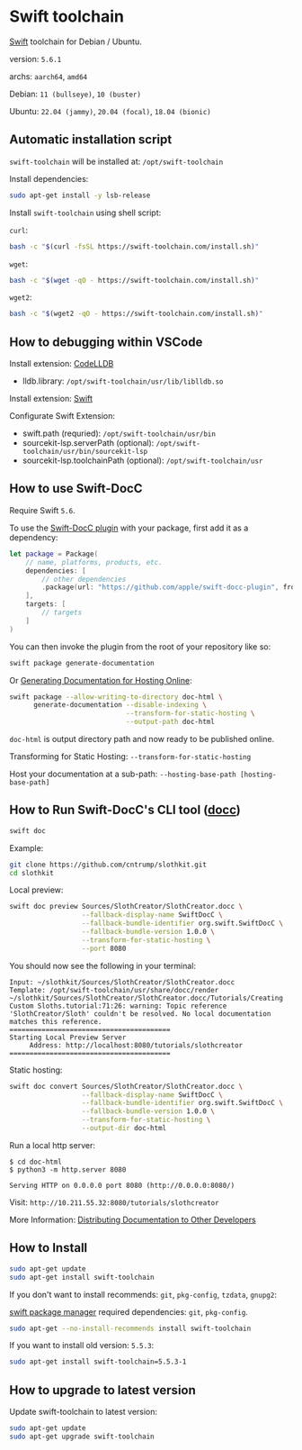 # Swift toolchain

[Swift](https://swift.org) toolchain for Debian / Ubuntu.

version: `5.6.1`

archs: `aarch64`, `amd64`

Debian: `11 (bullseye)`, `10 (buster)`

Ubuntu: `22.04 (jammy)`, `20.04 (focal)`, `18.04 (bionic)`

## Automatic installation script

`swift-toolchain` will be installed at: `/opt/swift-toolchain`

Install dependencies:

```bash
sudo apt-get install -y lsb-release
```

Install `swift-toolchain` using shell script:

`curl`:
```bash
bash -c "$(curl -fsSL https://swift-toolchain.com/install.sh)"
```

`wget`:
```bash
bash -c "$(wget -qO - https://swift-toolchain.com/install.sh)"
```

`wget2`:
```bash
bash -c "$(wget2 -qO - https://swift-toolchain.com/install.sh)"
```

## How to debugging within VSCode

Install extension: [CodeLLDB](https://marketplace.visualstudio.com/items?itemName=vadimcn.vscode-lldb)

- lldb.library: `/opt/swift-toolchain/usr/lib/liblldb.so`

Install extension: [Swift](https://marketplace.visualstudio.com/items?itemName=sswg.swift-lang)

Configurate Swift Extension:

- swift.path (requried): `/opt/swift-toolchain/usr/bin`
- sourcekit-lsp.serverPath (optional): `/opt/swift-toolchain/usr/bin/sourcekit-lsp`
- sourcekit-lsp.toolchainPath (optional): `/opt/swift-toolchain/usr`

## How to use Swift-DocC

Require Swift `5.6`.

To use the [Swift-DocC plugin](https://github.com/apple/swift-docc-plugin) with your package, first add it as a dependency:

```swift
let package = Package(
    // name, platforms, products, etc.
    dependencies: [
        // other dependencies
        .package(url: "https://github.com/apple/swift-docc-plugin", from: "1.0.0"),
    ],
    targets: [
        // targets
    ]
)
```

You can then invoke the plugin from the root of your repository like so:

```bash
swift package generate-documentation
```

Or [Generating Documentation for Hosting Online](https://apple.github.io/swift-docc-plugin/documentation/swiftdoccplugin/generating-documentation-for-hosting-online/):

```bash
swift package --allow-writing-to-directory doc-html \
      generate-documentation --disable-indexing \
                             --transform-for-static-hosting \
                             --output-path doc-html
```

`doc-html` is output directory path and now ready to be published online.

Transforming for Static Hosting: `--transform-for-static-hosting`

Host your documentation at a sub-path: `--hosting-base-path [hosting-base-path]`

## How to Run Swift-DocC's CLI tool ([docc](https://github.com/apple/swift-docc))

```bash
swift doc
```

Example:

```bash
git clone https://github.com/cntrump/slothkit.git
cd slothkit
```

Local preview:

```bash
swift doc preview Sources/SlothCreator/SlothCreator.docc \
                  --fallback-display-name SwiftDocC \
                  --fallback-bundle-identifier org.swift.SwiftDocC \
                  --fallback-bundle-version 1.0.0 \
                  --transform-for-static-hosting \
                  --port 8080
```

You should now see the following in your terminal:

```
Input: ~/slothkit/Sources/SlothCreator/SlothCreator.docc
Template: /opt/swift-toolchain/usr/share/docc/render
~/slothkit/Sources/SlothCreator/SlothCreator.docc/Tutorials/Creating Custom Sloths.tutorial:71:26: warning: Topic reference 'SlothCreator/Sloth' couldn't be resolved. No local documentation matches this reference.
========================================
Starting Local Preview Server
	 Address: http://localhost:8080/tutorials/slothcreator
========================================
```

Static hosting:

```bash
swift doc convert Sources/SlothCreator/SlothCreator.docc \
                  --fallback-display-name SwiftDocC \
                  --fallback-bundle-identifier org.swift.SwiftDocC \
                  --fallback-bundle-version 1.0.0 \
                  --transform-for-static-hosting \
                  --output-dir doc-html
```

Run a local http server:

```
$ cd doc-html
$ python3 -m http.server 8080

Serving HTTP on 0.0.0.0 port 8080 (http://0.0.0.0:8080/)
```

Visit: `http://10.211.55.32:8080/tutorials/slothcreator`

More Information: [Distributing Documentation to Other Developers](https://www.swift.org/documentation/docc/distributing-documentation-to-other-developers#Host-a-Documentation-Archive-on-Your-Website)

## How to Install

```bash
sudo apt-get update
sudo apt-get install swift-toolchain
```

If you don't want to install recommends: `git`, `pkg-config`, `tzdata`, `gnupg2`:

[swift package manager](https://github.com/apple/swift-package-manager) required dependencies: `git`, `pkg-config`.

```bash
sudo apt-get --no-install-recommends install swift-toolchain
```

If you want to install old version: `5.5.3`:

```bash
sudo apt-get install swift-toolchain=5.5.3-1
```

## How to upgrade to latest version

Update swift-toolchain to latest version:

```bash
sudo apt-get update
sudo apt-get upgrade swift-toolchain
```

